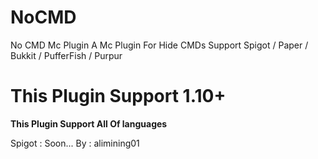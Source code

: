# NoCMD
No CMD Mc Plugin
A  Mc Plugin For Hide CMDs Support Spigot / Paper / Bukkit / PufferFish / Purpur
# This Plugin Support 1.10+
**This Plugin Support All Of languages**


Spigot : Soon...
By : alimining01
